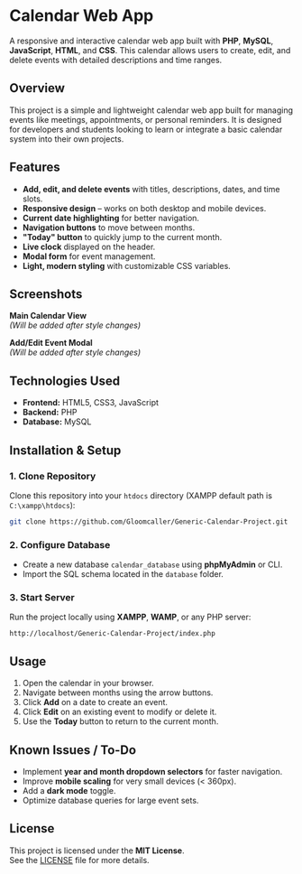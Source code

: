 # Calendar Web App

A responsive and interactive calendar web app built with **PHP**, **MySQL**, **JavaScript**, **HTML**, and **CSS**.
This calendar allows users to create, edit, and delete events with detailed descriptions and time ranges.

## Overview

This project is a simple and lightweight calendar web app built for managing events like meetings, appointments, or personal reminders.
It is designed for developers and students looking to learn or integrate a basic calendar system into their own projects.

## Features

- **Add, edit, and delete events** with titles, descriptions, dates, and time slots.
- **Responsive design** – works on both desktop and mobile devices.
- **Current date highlighting** for better navigation.
- **Navigation buttons** to move between months.
- **"Today" button** to quickly jump to the current month.
- **Live clock** displayed on the header.
- **Modal form** for event management.
- **Light, modern styling** with customizable CSS variables.

## Screenshots

**Main Calendar View**  
*(Will be added after style changes)*

**Add/Edit Event Modal**  
*(Will be added after style changes)*

## Technologies Used

- **Frontend:** HTML5, CSS3, JavaScript
- **Backend:** PHP
- **Database:** MySQL

## Installation & Setup

### 1. Clone Repository
Clone this repository into your `htdocs` directory (XAMPP default path is `C:\xampp\htdocs`):
```bash
git clone https://github.com/Gloomcaller/Generic-Calendar-Project.git
```

### 2. Configure Database
- Create a new database `calendar_database` using **phpMyAdmin** or CLI.
- Import the SQL schema located in the `database` folder.

### 3. Start Server
Run the project locally using **XAMPP**, **WAMP**, or any PHP server:
```
http://localhost/Generic-Calendar-Project/index.php
```

## Usage

1. Open the calendar in your browser.
2. Navigate between months using the arrow buttons.
3. Click **Add** on a date to create an event.
4. Click **Edit** on an existing event to modify or delete it.
5. Use the **Today** button to return to the current month.

## Known Issues / To-Do

- Implement **year and month dropdown selectors** for faster navigation.
- Improve **mobile scaling** for very small devices (< 360px).
- Add a **dark mode** toggle.
- Optimize database queries for large event sets.

## License

This project is licensed under the **MIT License**.  
See the [LICENSE](LICENSE) file for more details.
